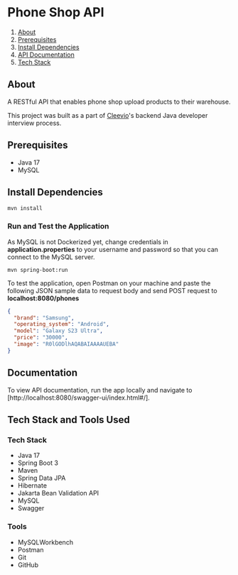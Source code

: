 # Phone Shop API

1. [About](#about)
2. [Prerequisites](#prerequisites)
3. [Install Dependencies](#dependencies)
4. [API Documentation](#documentation)
5. [Tech Stack](#techstack)

## About<a name="about"></a>

A RESTful API that enables phone shop upload products to their warehouse.

This project was built as a part of [Cleevio](https://www.cleevio.com/)'s backend Java developer interview process. 

## Prerequisites<a name="prerequisites"></a>
* Java 17
* MySQL

## Install Dependencies<a name="dependencies"></a>
```shell
mvn install
```

### Run and Test the Application
As MySQL is not Dockerized yet, change credentials in **application.properties** to your username and password so that you can connect to the MySQL server.

```shell
mvn spring-boot:run
```

To test the application, open Postman on your machine and paste the following JSON sample data to request body and send POST request to **localhost:8080/phones**
```json
{
  "brand": "Samsung",
  "operating_system": "Android",
  "model": "Galaxy S23 Ultra",
  "price": "30000",
  "image": "R0lGODlhAQABAIAAAAUEBA"
}
```

## Documentation<a name="documentation"></a>
To view API documentation, run the app locally and navigate to [http://localhost:8080/swagger-ui/index.html#/].


## Tech Stack and Tools Used<a name="techstack"></a>
### Tech Stack
* Java 17
* Spring Boot 3
* Maven
* Spring Data JPA
* Hibernate
* Jakarta Bean Validation API
* MySQL
* Swagger

### Tools
* MySQLWorkbench
* Postman
* Git
* GitHub
